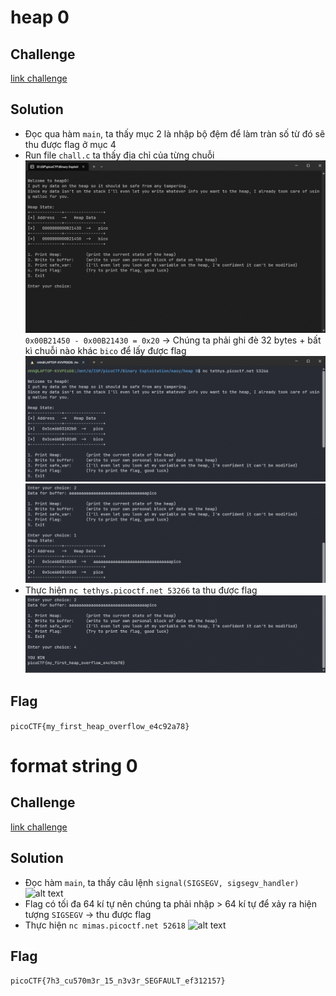 # heap 0
## Challenge
[link challenge](https://play.picoctf.org/practice/challenge/438?category=6&difficulty=1&page=1)
## Solution
- Đọc qua hàm `main`, ta thấy mục 2 là nhập bộ đệm để làm tràn số từ đó sẽ thu được flag ở mục 4
- Run file `chall.c` ta thấy địa chỉ của từng chuỗi
![alt text](https://github.com/nhh9905/CTF/blob/main/picoCTF/Binary%20Exploitation/easy/image-1.png)
`0x00B21450 - 0x00B21430 = 0x20`
-> Chúng ta phải ghi đè 32 bytes + bất kì chuỗi nào khác `bico` để lấy được flag
![alt text](https://github.com/nhh9905/CTF/blob/main/picoCTF/Binary%20Exploitation/easy/image-2.png)
![alt text](https://github.com/nhh9905/CTF/blob/main/picoCTF/Binary%20Exploitation/easy/image-3.png)
- Thực hiện `nc tethys.picoctf.net 53266` ta thu được flag
![alt text](https://github.com/nhh9905/CTF/blob/main/picoCTF/Binary%20Exploitation/easy/image-4.png)
## Flag
```picoCTF{my_first_heap_overflow_e4c92a78}```
# format string 0
## Challenge
[link challenge](https://play.picoctf.org/practice/challenge/433?category=6&difficulty=1&page=1)
## Solution
- Đọc hàm `main`, ta thấy câu lệnh `signal(SIGSEGV, sigsegv_handler)`
![alt text](https://github.com/nhh9905/CTF/blob/main/picoCTF/Binary%20Exploitation/easy/image-5.png)
- Flag có tối đa 64 kí tự nên chúng ta phải nhập > 64 kí tự để xảy ra hiện tượng `SIGSEGV` -> thu được flag
- Thực hiện `nc mimas.picoctf.net 52618`
![alt text](https://github.com/nhh9905/CTF/blob/main/picoCTF/Binary%20Exploitation/easy/image-6.png)
## Flag
```picoCTF{7h3_cu570m3r_15_n3v3r_SEGFAULT_ef312157}```